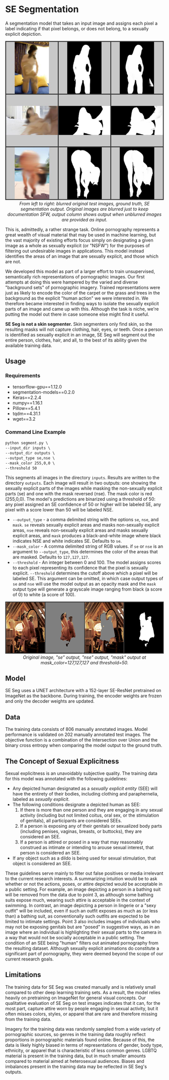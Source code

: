 # SE Segmentation

A segmentation model that takes an input image and assigns each pixel a label indicating if that pixel belongs, or does not belong, to a sexually explicit depiction.

<p align="center">
	<img src="https://raw.githubusercontent.com/vqmalic/se_seg/master/docs/img01.jpg">
	<br>
	<em>From left to right: blurred original test images, ground truth, SE segmentation output. Original images are blurred just to keep documentation SFW, output column shows output when unblurred images are provided as input.</em>
</p>

This is, admittedly, a rather strange task. Online pornography represents a great wealth of visual material that may be used in machine learning, but the vast majority of existing efforts focus simply on designating a given image as a whole as sexually explicit (or "NSFW") for the purposes of filtering out undesirable images in applications. This model instead identifies the areas of an image that are sexually explicit, and those which are not. 

We developed this model as part of a larger effort to train unsupervised, semantically rich representations of pornographic images. Our first attempts at doing this were hampered by the varied and diverse "background sets" of pornographic imagery. Trained representations were just as likely to encode the color of the carpet or the grass and trees in the background as the explicit "human action" we were interested in. We therefore became interested in finding ways to isolate the sexually explicit parts of an image and came up with this. Although the task is niche, we're putting the model out there in case someone else might find it useful.

**SE Seg is not a skin segmenter.** Skin segmenters only find skin, so the resulting masks will not capture clothing, hair, eyes, or teeth. Once a person is identified as sexually explicit in an image, SE Seg will segment out the entire person, clothes, hair, and all, to the best of its ability given the available training data. 

## Usage

### Requirements

* tensorflow-gpu==1.12.0
* segmentation-models==0.2.0
* Keras==2.2.4
* numpy==1.16.1
* Pillow==5.4.1
* tqdm==4.31.1
* wget==3.2

### Command Line Example

```
python segment.py \
--input_dir inputs \
--output_dir outputs \
--output_type se,nse \
--mask_color 255,0,0 \
--threshold 50
```

This segments all images in the directory `inputs`. Results are written to the directory `outputs`. Each image will result in two outputs: one showing the sexually explicit parts of the images while masking the non-sexually explicit parts (se) and one with the mask reversed (nse). The mask color is red (255,0,0). The model's predictions are binarized using a threshold of 50: any pixel assigned an SE confidence of 50 or higher will be labeled SE, any pixel with a score lower than 50 will be labeled NSE. 

* `--output_type` - a comma delimited string with the options `se`, `nse`, and `mask`. `se` reveals sexually explicit areas and masks non-sexually explicit areas, `nse` reveals non-sexually explicit areas and masks sexually explicit areas, and `mask` produces a black-and-white image where black indicates NSE and white indicates SE. Defaults to `se`.
* `--mask_color` - A comma delimited string of RGB values. if `se` or `nse` is an argument to `--output_type`, this determines the color of the areas that are masked. Defaults to `127,127,127`.  
* `--threshold` - An integer between 0 and 100. The model assigns scores to each pixel representing its confidence that the pixel is sexually explicit. `--threshold` determines the cutoff above which a pixel will be labeled SE. This argument can be omitted, in which case output types of `se` and `nse` will use the model output as an opacity mask and the `mask` output type will generate a grayscale image ranging from black (a score of 0) to white (a score of 100). 

<p align="center">
	<img src="https://raw.githubusercontent.com/vqmalic/se_seg/master/docs/img02.jpg">
	<br>
	<em>Original image, "se" output, "nse" output, "mask" output at mask_color=127,127,127 and threshold=50.</em>
</p>

## Model

SE Seg uses a UNET architecture with a 152-layer SE-ResNet pretrained on ImageNet as the backbone. During training, the encoder weights are frozen and only the decoder weights are updated. 

## Data

The training data consists of 806 manually annotated images. Model performance is validated on 202 manually annotated test images. The objective function is a combination of the Intersection over Union and the binary cross entropy when comparing the model output to the ground truth. 

## The Concept of Sexual Explicitness

Sexual explicitness is an unavoidably subjective quality. The training data for this model was annotated with the following guidelines:

* Any depicted human designated as a *sexually explicit entity* (SEE) will have the entirety of their bodies, including clothing and paraphernelia, labeled as *sexually explicit*. 
* The following conditions designate a depicted human as SEE:
	1. If there is more than one person and they are engaging in any sexual activity (including but not limited coitus, oral sex, or the stimulation of genitals), all participants are considered SEEs.
	2. If a person is exposing any of their genitals or sexualized body parts (including penises, vaginas, breasts, or buttocks), they are considered an SEE. 
	3. If a person is attired or posed in a way that may reasonably construed as intimate or intending to arouse sexual interest, that person is considered an SEE. 
* If any object such as a dildo is being used for sexual stimulation, that object is considered an SEE. 

These guidelines serve mainly to filter out false positives or media irrelevant to the current research interests. A summarizing intuition would be to ask whether or not the actions, poses, or attire depicted would be acceptable in a public setting. For example, an image depicting a person in a bathing suit will be removed from the data due to point 3, as although some bathing suits expose much, wearing such attire is acceptable in the context of swimming. In contrast, an image depicting a person in lingerie or a "sexy outfit" will be included, even if such an outfit exposes as much as (or less than) a bathing suit, as conventionally such outfits are expected to be limited to intimate settings. Point 3 also includes images of individuals who may not be exposing genitals but are "posed" in suggestive ways, as in an image where an individual is highlighting their sexual parts to the camera in a way that would not be socially acceptable in a public setting. The condition of an SEE being "human" filters out animated pornography from the resulting dataset. Although sexually explicit animations do constitute a significant part of pornography, they were deemed beyond the scope of our current research goals.

## Limitations

The training data for SE Seg was created manually and is relatively small compared to other deep learning training sets. As a result, the model relies heavily on pretraining on ImageNet for general visual concepts. Our qualitative evaluation of SE Seg on test images indicates that it can, for the most part, capture attire worn by people engaging in sexual activity, but it often misses colors, styles, or apparel that are rare and therefore missing from the training data. 

Imagery for the training data was randomly sampled from a wide variety of pornographic sources, so genres in the training data roughly reflect proportions in pornographic materials found online. Because of this, the data is likely highly biased in terms of representations of gender, body type, ethnicity, or apparel that is characteristic of less common genres. LGBTQ material is present in the training data, but in much smaller amounts compared to material aimed at heterosexual audiences. Biases and imbalances present in the training data may be reflected in SE Seg's outputs. 

